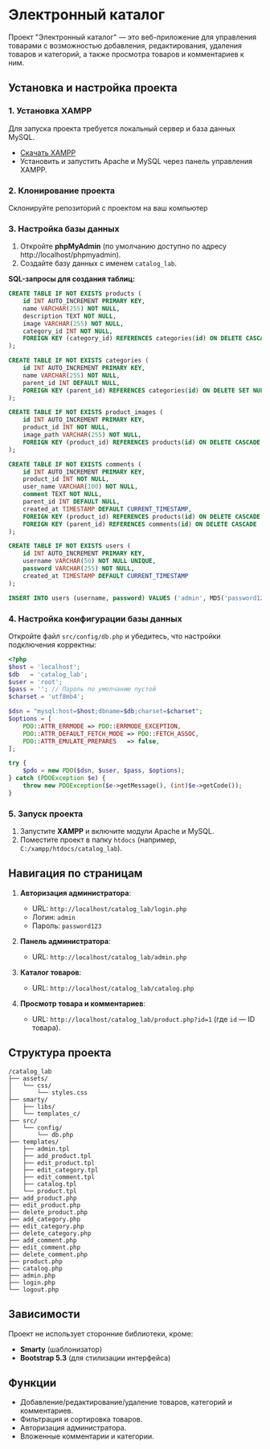 # Электронный каталог

Проект "Электронный каталог" — это веб-приложение для управления товарами с возможностью добавления, редактирования, удаления товаров и категорий, а также просмотра товаров и комментариев к ним.

## Установка и настройка проекта

### 1. Установка XAMPP
Для запуска проекта требуется локальный сервер и база данных MySQL.
- [Скачать XAMPP](https://www.apachefriends.org/index.html)
- Установить и запустить Apache и MySQL через панель управления XAMPP.

### 2. Клонирование проекта
Склонируйте репозиторий с проектом на ваш компьютер

### 3. Настройка базы данных

1. Откройте **phpMyAdmin** (по умолчанию доступно по адресу http://localhost/phpmyadmin).
2. Создайте базу данных с именем `catalog_lab`.

**SQL-запросы для создания таблиц:**

```sql
CREATE TABLE IF NOT EXISTS products (
    id INT AUTO_INCREMENT PRIMARY KEY,
    name VARCHAR(255) NOT NULL,
    description TEXT NOT NULL,
    image VARCHAR(255) NOT NULL,
    category_id INT NOT NULL,
    FOREIGN KEY (category_id) REFERENCES categories(id) ON DELETE CASCADE
);

CREATE TABLE IF NOT EXISTS categories (
    id INT AUTO_INCREMENT PRIMARY KEY,
    name VARCHAR(255) NOT NULL,
    parent_id INT DEFAULT NULL,
    FOREIGN KEY (parent_id) REFERENCES categories(id) ON DELETE SET NULL
);

CREATE TABLE IF NOT EXISTS product_images (
    id INT AUTO_INCREMENT PRIMARY KEY,
    product_id INT NOT NULL,
    image_path VARCHAR(255) NOT NULL,
    FOREIGN KEY (product_id) REFERENCES products(id) ON DELETE CASCADE
);

CREATE TABLE IF NOT EXISTS comments (
    id INT AUTO_INCREMENT PRIMARY KEY,
    product_id INT NOT NULL,
    user_name VARCHAR(100) NOT NULL,
    comment TEXT NOT NULL,
    parent_id INT DEFAULT NULL,
    created_at TIMESTAMP DEFAULT CURRENT_TIMESTAMP,
    FOREIGN KEY (product_id) REFERENCES products(id) ON DELETE CASCADE,
    FOREIGN KEY (parent_id) REFERENCES comments(id) ON DELETE CASCADE
);

CREATE TABLE IF NOT EXISTS users (
    id INT AUTO_INCREMENT PRIMARY KEY,
    username VARCHAR(50) NOT NULL UNIQUE,
    password VARCHAR(255) NOT NULL,
    created_at TIMESTAMP DEFAULT CURRENT_TIMESTAMP
);

INSERT INTO users (username, password) VALUES ('admin', MD5('password123'));
```

### 4. Настройка конфигурации базы данных

Откройте файл `src/config/db.php` и убедитесь, что настройки подключения корректны:

```php
<?php
$host = 'localhost';
$db   = 'catalog_lab';
$user = 'root';
$pass = ''; // Пароль по умолчанию пустой
$charset = 'utf8mb4';

$dsn = "mysql:host=$host;dbname=$db;charset=$charset";
$options = [
    PDO::ATTR_ERRMODE => PDO::ERRMODE_EXCEPTION,
    PDO::ATTR_DEFAULT_FETCH_MODE => PDO::FETCH_ASSOC,
    PDO::ATTR_EMULATE_PREPARES   => false,
];

try {
    $pdo = new PDO($dsn, $user, $pass, $options);
} catch (PDOException $e) {
    throw new PDOException($e->getMessage(), (int)$e->getCode());
}
```

### 5. Запуск проекта
1. Запустите **XAMPP** и включите модули Apache и MySQL.
2. Поместите проект в папку `htdocs` (например, `C:/xampp/htdocs/catalog_lab`).

## Навигация по страницам

1. **Авторизация администратора**:
   - URL: `http://localhost/catalog_lab/login.php`
   - Логин: `admin`
   - Пароль: `password123`

2. **Панель администратора**:
   - URL: `http://localhost/catalog_lab/admin.php`

3. **Каталог товаров**:
   - URL: `http://localhost/catalog_lab/catalog.php`

4. **Просмотр товара и комментариев**:
   - URL: `http://localhost/catalog_lab/product.php?id=1` (где `id` — ID товара).

## Структура проекта

```
/catalog_lab
├── assets/
│   └── css/
│       └── styles.css
├── smarty/
│   ├── libs/
│   └── templates_c/
├── src/
│   └── config/
│       └── db.php
├── templates/
│   ├── admin.tpl
│   ├── add_product.tpl
│   ├── edit_product.tpl
│   ├── edit_category.tpl
│   ├── edit_comment.tpl
│   ├── catalog.tpl
│   └── product.tpl
├── add_product.php
├── edit_product.php
├── delete_product.php
├── add_category.php
├── edit_category.php
├── delete_category.php
├── add_comment.php
├── edit_comment.php
├── delete_comment.php
├── product.php
├── catalog.php
├── admin.php
├── login.php
└── logout.php
```

## Зависимости
Проект не использует сторонние библиотеки, кроме:
- **Smarty** (шаблонизатор)
- **Bootstrap 5.3** (для стилизации интерфейса)

## Функции

- Добавление/редактирование/удаление товаров, категорий и комментариев.
- Фильтрация и сортировка товаров.
- Авторизация администратора.
- Вложенные комментарии и категории.
